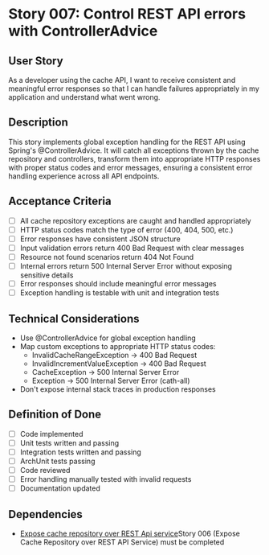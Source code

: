 # Story 007: Control REST API errors with ControllerAdvice

## User Story

As a developer using the cache API, I want to receive consistent and meaningful error responses so that
I can handle failures appropriately in my application and understand what went wrong.

## Description

This story implements global exception handling for the REST API using Spring's @ControllerAdvice.
It will catch all exceptions thrown by the cache repository and controllers, transform them into appropriate
HTTP responses with proper status codes and error messages, ensuring a consistent error handling experience
across all API endpoints.

## Acceptance Criteria

- [ ] All cache repository exceptions are caught and handled appropriately
- [ ] HTTP status codes match the type of error (400, 404, 500, etc.)
- [ ] Error responses have consistent JSON structure
- [ ] Input validation errors return 400 Bad Request with clear messages
- [ ] Resource not found scenarios return 404 Not Found
- [ ] Internal errors return 500 Internal Server Error without exposing sensitive details
- [ ] Error responses should include meaningful error messages
- [ ] Exception handling is testable with unit and integration tests

## Technical Considerations

- Use @ControllerAdvice for global exception handling
- Map custom exceptions to appropriate HTTP status codes:
    - InvalidCacheRangeException → 400 Bad Request
    - InvalidIncrementValueException → 400 Bad Request
    - CacheException → 500 Internal Server Error
    - Exception → 500 Internal Server Error (cath-all)
- Don't expose internal stack traces in production responses

## Definition of Done

- [ ] Code implemented
- [ ] Unit tests written and passing
- [ ] Integration tests written and passing
- [ ] ArchUnit tests passing
- [ ] Code reviewed
- [ ] Error handling manually tested with invalid requests
- [ ] Documentation updated

## Dependencies

- [Expose cache repository over REST Api service](006-expose-cache-repository-over-rest-api-service.md)Story 006 (Expose
  Cache Repository over REST API Service) must be completed
